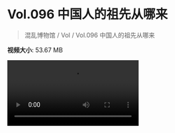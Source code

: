 # Vol.096 中国人的祖先从哪来

> 混乱博物馆 / Vol / Vol.096 中国人的祖先从哪来

**视频大小**: 53.67 MB

<div class="video"><video src="https://file.hsyhx.top/archive/混乱博物馆/Vol/096.mp4" controls preload>🤔 您的浏览器不支持 video 标签</video></div>